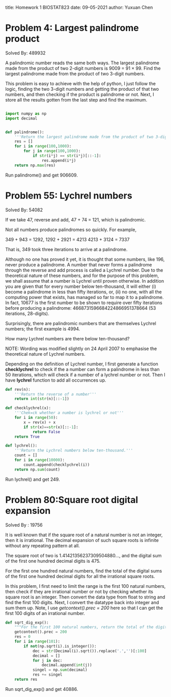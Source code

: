 title: Homework 1 BIOSTAT823
date: 09-05-2021
author: Yuxuan Chen

# Problem 4: Largest palindrome product
Solved By: 489932

A palindromic number reads the same both ways. The largest palindrome made from the product of two 2-digit numbers is 9009 = 91 × 99.
Find the largest palindrome made from the product of two 3-digit numbers.

This problem is easy to achieve with the help of python, I just follow the logic, finding the two 3-digit numbers and getting the product of that two numbers, and then checking if the product is palindrome or not. 
Next, I store all the results gotten from the last step and find the maximum.

```python

import numpy as np
import decimal

```

```python

def palindrome():
    '''Return the largest palindrome made from the product of two 3-digit numbers.'''
    res = []
    for i in range(100,1000):
        for j in range(100,1000):
            if str(i*j) == str(i*j)[::-1]:
                res.append(i*j)
    return np.max(res)

```

Run palindrome() and get 906609.

# Problem 55: Lychrel numbers

Solved By: 54082

If we take 47, reverse and add, 47 + 74 = 121, which is palindromic.

Not all numbers produce palindromes so quickly. For example,

349 + 943 = 1292,
1292 + 2921 = 4213
4213 + 3124 = 7337

That is, 349 took three iterations to arrive at a palindrome.

Although no one has proved it yet, it is thought that some numbers, like 196, never produce a palindrome. A number that never forms a palindrome through the reverse and add process is called a Lychrel number. Due to the theoretical nature of these numbers, and for the purpose of this problem, we shall assume that a number is Lychrel until proven otherwise. In addition you are given that for every number below ten-thousand, it will either (i) become a palindrome in less than fifty iterations, or, (ii) no one, with all the computing power that exists, has managed so far to map it to a palindrome. In fact, 10677 is the first number to be shown to require over fifty iterations before producing a palindrome: 4668731596684224866951378664 (53 iterations, 28-digits).

Surprisingly, there are palindromic numbers that are themselves Lychrel numbers; the first example is 4994.

How many Lychrel numbers are there below ten-thousand?

NOTE: Wording was modified slightly on 24 April 2007 to emphasise the theoretical nature of Lychrel numbers.

Depending on the definition of Lychrel number, I first generate a function **checklychrel** to check if the a number can form a palindrome in less than 50 iterations, which will check if a number of a lychrel number or not. Then I have **lychrel** function to add all occurrences up.

```python
def rev(n):
    '''Return the reverse of a number'''
    return int(str(n)[::-1])
```

```python
def checklychrel(x):
    '''Chek=ck whether a number is lychrel or not'''
    for i in range(50):
        x = rev(x) + x 
        if str(x)==str(x)[::-1]:
            return False
    return True
```

```python
def lychrel():
    '''Return the Lychrel numbers below ten-thousand.'''
    count = []
    for i in range(10000):
        count.append(checklychrel(i))
    return np.sum(count)

```
Run lychrel() and get 249.

# Problem 80:Square root digital expansion

Solved By : 19756

It is well known that if the square root of a natural number is not an integer, then it is irrational. The decimal expansion of such square roots is infinite without any repeating pattern at all.

The square root of two is 1.41421356237309504880..., and the digital sum of the first one hundred decimal digits is 475.

For the first one hundred natural numbers, find the total of the digital sums of the first one hundred decimal digits for all the irrational square roots.

In this problem, I first need to limit the range is the first 100 natural numbers, then check if they are irrational number or not by checking whether its square root is an integer. Then convert the data type from float to string and find the first 100 digits. 
Next, I convert the datatype back into integer and sum them up.
Note, I use *getcontext().prec = 200* here so that I can get the first 100 digits of an irrational number.


```python
def sqrt_dig_exp():
    """For the first 100 natural numbers, return the total of the digital sums of the first 100 decimal digits for all the irrational square roots."""
    getcontext().prec = 200
    res = 0
    for i in range(101):
        if not(np.sqrt(i).is_integer()):
            dec = str(Decimal(i).sqrt()).replace('.','')[:100]
            decimal = []
            for j in dec:
                decimal.append(int(j))
            singel = np.sum(decimal)
            res += singel
    return res
```

Run sqrt_dig_exp() and get 40886.





